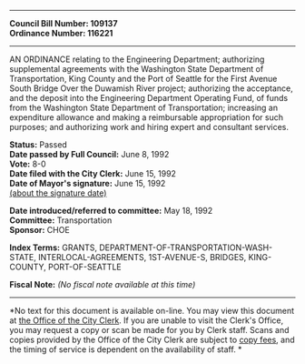 * * * * *  
  
**Council Bill Number: [](#h0)[](#h2)109137**   
**Ordinance Number: 116221**  
  
* * * * *  
  
AN ORDINANCE relating to the Engineering Department; authorizing supplemental agreements with the Washington State Department of Transportation, King County and the Port of Seattle for the First Avenue South Bridge Over the Duwamish River project; authorizing the acceptance, and the deposit into the Engineering Department Operating Fund, of funds from the Washington State Department of Transportation; increasing an expenditure allowance and making a reimbursable appropriation for such purposes; and authorizing work and hiring expert and consultant services.  
  
**Status:** Passed   
**Date passed by Full Council:** June 8, 1992   
**Vote:** 8-0   
**Date filed with the City Clerk:** June 15, 1992   
**Date of Mayor's signature:** June 15, 1992   
[(about the signature date)](/~public/approvaldate.htm)   
  
  
**Date introduced/referred to committee:** May 18, 1992   
**Committee:** Transportation   
**Sponsor:** CHOE   
  
**Index Terms:** GRANTS, DEPARTMENT-OF-TRANSPORTATION-WASH-STATE, INTERLOCAL-AGREEMENTS, 1ST-AVENUE-S, BRIDGES, KING-COUNTY, PORT-OF-SEATTLE  
  
**Fiscal Note:** *(No fiscal note available at this time)*  
  
* * * * *  
  
*No text for this document is available on-line. You may view this document at [the Office of the City Clerk](http://www.seattle.gov/leg/clerk/contactUs.htm). If you are unable to visit the Clerk's Office, you may request a copy or scan be made for you by Clerk staff. Scans and copies provided by the Office of the City Clerk are subject to [copy fees](http://clerk.seattle.gov/~public/clerkfees.htm), and the timing of service is dependent on the availability of staff. *  
  
  
